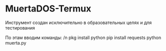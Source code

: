 # MuertaDOS-Termux


Инструмент создан исключительно в образовательных целях и для тестирования

По этам вводим команды: /n
pkg install python
pip install requests
python muerta.py
